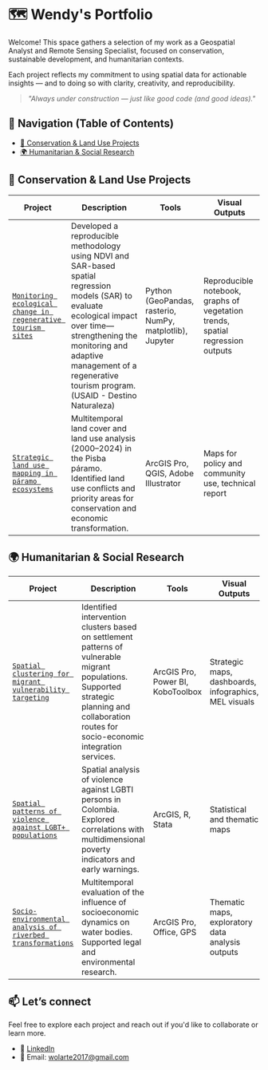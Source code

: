 # 🗺️ Wendy's Portfolio



Welcome! This space gathers a selection of my work as a Geospatial Analyst and Remote Sensing Specialist, focused on conservation, sustainable development, and humanitarian contexts.

Each project reflects my commitment to using spatial data for actionable insights — and to doing so with clarity, creativity, and reproducibility.

> _"Always under construction — just like good code (and good ideas)."_


## 🧭 Navigation (Table of Contents)

- [🌱 Conservation & Land Use Projects](#conservation-and-land-use-projects)
- [🌍 Humanitarian & Social Research](https://github.com/WennOlarteE/portfolio/blob/main/README.md#-humanitarian--social-research:~:text=spatial%20regression%20outputs-,%F0%9F%8C%8D%20Humanitarian%20%26%20Social%20Research,-Project)


## 🌱 Conservation & Land Use Projects

| Project | Description | Tools | Visual Outputs |
|--------|-------------|-------|----------------|
| [`Monitoring ecological change in regenerative tourism sites`](https://github.com/WennOlarteE/portfolio/blob/main/RegenerativeTourism/README.md) | Developed a reproducible methodology using NDVI and SAR-based spatial regression models (SAR) to evaluate ecological impact over time—strengthening the monitoring and adaptive management of a regenerative tourism program. (USAID - Destino Naturaleza) | Python (GeoPandas, rasterio, NumPy, matplotlib), Jupyter | Reproducible notebook, graphs of vegetation trends, spatial regression outputs |
| [`Strategic land use mapping in páramo ecosystems`](./guardianas-paramo) | Multitemporal land cover and land use analysis (2000–2024) in the Pisba páramo. Identified land use conflicts and priority areas for conservation and economic transformation. | ArcGIS Pro, QGIS, Adobe Illustrator | Maps for policy and community use, technical report |


## 🌍 Humanitarian & Social Research

| Project | Description | Tools | Visual Outputs |
|--------|-------------|-------|----------------|
| [`Spatial clustering for migrant vulnerability targeting`](./migrant-cluster-analysis) | Identified intervention clusters based on settlement patterns of vulnerable migrant populations. Supported strategic planning and collaboration routes for socio-economic integration services. | ArcGIS Pro, Power BI, KoboToolbox | Strategic maps, dashboards, infographics, MEL visuals |
| [`Spatial patterns of violence against LGBT+ populations`](./violence-lgbti-analysis) | Spatial analysis of violence against LGBTI persons in Colombia. Explored correlations with multidimensional poverty indicators and early warnings. | ArcGIS, R, Stata | Statistical and thematic maps |
| [`Socio-environmental analysis of riverbed transformations`](./violence-lgbti-analysis) | Multitemporal evaluation of the influence of socioeconomic dynamics on water bodies. Supported legal and environmental research.| ArcGIS Pro, Office, GPS | Thematic maps, exploratory data analysis outputs |



## 📫 Let’s connect

Feel free to explore each project and reach out if you'd like to collaborate or learn more.

- 📍 [LinkedIn](https://www.linkedin.com/in/wendyolarte)
- 📧 Email: [wolarte2017@gmail.com](mailto:wolarte2017@gmail.com)

